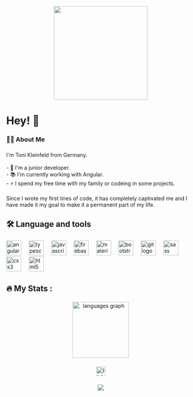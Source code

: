 <div align="center">
  <img height="250" src="https://media.licdn.com/dms/image/v2/D5616AQGhHS10PMJCeQ/profile-displaybackgroundimage-shrink_350_1400/profile-displaybackgroundimage-shrink_350_1400/0/1727895625874?e=1741219200&v=beta&t=EJNmW3zNgwGouIci0nD7CBEMW1VUosNq97zH2MKnvRQ"  />
</div>

##

<h1>Hey! 👋</h1>

<h3> 👩‍💻  About Me</h3>

###

<p align="left">I'm Toni Kleinfeld from Germany.<br><br>- 🔭 I'm a junior developer.<br>- 📚 I'm currently working with Angular.<br>- ⚡ I spend my free time with my family or codeing in some projects.<br><br>Since I wrote my first lines of code, it has completely captivated me and I have made it my goal to make it a permanent part of my life.</p>



## 🛠 Language and tools

###

<div align="left">
  <img src="https://cdn.jsdelivr.net/gh/devicons/devicon/icons/angularjs/angularjs-original.svg" height="40" alt="angularjs logo"  />
  <img width="12" />
  <img src="https://cdn.jsdelivr.net/gh/devicons/devicon/icons/typescript/typescript-original.svg" height="40" alt="typescript logo"  />
  <img width="12" />
  <img src="https://cdn.jsdelivr.net/gh/devicons/devicon/icons/javascript/javascript-original.svg" height="40" alt="javascript logo"  />
  <img width="12" />
  <img src="https://cdn.jsdelivr.net/gh/devicons/devicon/icons/firebase/firebase-plain.svg" height="40" alt="firebase logo"  />
  <img width="12" />
  <img src="https://cdn.jsdelivr.net/gh/devicons/devicon/icons/materialui/materialui-original.svg" height="40" alt="materialui logo"  />
  <img width="12" />
  <img src="https://cdn.jsdelivr.net/gh/devicons/devicon/icons/bootstrap/bootstrap-original.svg" height="40" alt="bootstrap logo"  />
  <img width="12" />
  <img src="https://cdn.jsdelivr.net/gh/devicons/devicon/icons/git/git-original.svg" height="40" alt="git logo"  />
  <img width="12" />
  <img src="https://cdn.jsdelivr.net/gh/devicons/devicon/icons/sass/sass-original.svg" height="40" alt="sass logo"  />
  <img width="12" />
  <img src="https://cdn.jsdelivr.net/gh/devicons/devicon/icons/css3/css3-original.svg" height="40" alt="css3 logo"  />
  <img width="12" />
  <img src="https://cdn.jsdelivr.net/gh/devicons/devicon/icons/html5/html5-original.svg" height="40" alt="html5 logo"  />
</div>

###

## 🔥   My Stats :

###

<div align="center">
  <img src="https://github-readme-stats.vercel.app/api/top-langs?username=tonikleinfeld&locale=en&hide_title=false&layout=compact&card_width=320&langs_count=5&theme=dracula&hide_border=false&order=2" height="150" alt="languages graph"  />
</div>

###

<div align="center">
  <a href="https://linkedin.com/in/tonikleinfeld" target="_blank">
    <img src="https://img.shields.io/static/v1?message=LinkedIn&logo=linkedin&label=&color=0077B5&logoColor=white&labelColor=&style=for-the-badge" height="25" alt="linkedin logo"  />
  </a>
</div>

###

<div align="center">
  <img src="https://visitor-badge.laobi.icu/badge?page_id=tonikleinfeld.tonikleinfeld&"  />
</div>

###
